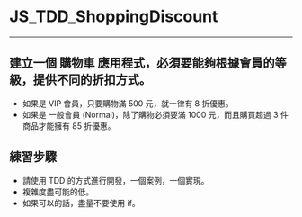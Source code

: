 # JS_TDD_ShoppingDiscount
---
## 建立一個 購物車 應用程式，必須要能夠根據會員的等級，提供不同的折扣方式。  
* 如果是 VIP 會員，只要購物滿 500 元，就一律有 8 折優惠。  
* 如果是 一般會員 (Normal)，除了購物必須要滿 1000 元，而且購買超過 3 件商品才能擁有 85 折優惠。  

## 練習步驟  
* 請使用 TDD 的方式進行開發，一個案例，一個實現。  
* 複雜度盡可能的低。  
* 如果可以的話，盡量不要使用 if。  
